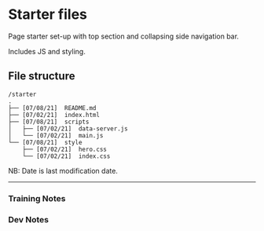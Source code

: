 # Starter files

Page starter set-up with top section and collapsing side navigation bar.

Includes JS and styling.

## File structure

```
/starter
.
├── [07/08/21]  README.md
├── [07/02/21]  index.html
├── [07/08/21]  scripts
│   ├── [07/02/21]  data-server.js
│   └── [07/02/21]  main.js
└── [07/08/21]  style
    ├── [07/02/21]  hero.css
    └── [07/02/21]  index.css
```

NB: Date is last modification date.

---

### Training Notes

### Dev Notes
